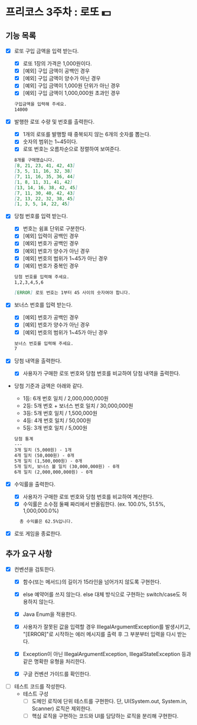 # 프리코스 3주차 : 로또 💵

## 기능 목록

- [X] 로또 구입 금액을 입력 받는다.
    - [X] 로또 1장의 가격은 1,000원이다.
    - [X] [예외] 구입 금액이 공백인 경우
    - [X] [예외] 구입 금액이 양수가 아닌 경우
    - [X] [예외] 구입 금액이 1,000원 단위가 아닌 경우
    - [X] [예외] 구입 금액이 1,000,000원 초과인 경우

  ```markdown
  구입금액을 입력해 주세요.
  14000
  ```

- [X] 발행한 로또 수량 및 번호를 출력한다.
    - [X] 1개의 로또를 발행할 때 중복되지 않는 6개의 숫자를 뽑는다.
    - [X] 숫자의 범위는 1~45이다.
    - [X] 로또 번호는 오름차순으로 정렬하여 보여준다.

  ```markdown
  8개를 구매했습니다.
  [8, 21, 23, 41, 42, 43] 
  [3, 5, 11, 16, 32, 38] 
  [7, 11, 16, 35, 36, 44] 
  [1, 8, 11, 31, 41, 42] 
  [13, 14, 16, 38, 42, 45] 
  [7, 11, 30, 40, 42, 43] 
  [2, 13, 22, 32, 38, 45] 
  [1, 3, 5, 14, 22, 45]
  ```

- [X] 당첨 번호를 입력 받는다.
    - [X] 번호는 쉼표 단위로 구분한다.
    - [X] [예외] 입력이 공백인 경우
    - [X] [예외] 번호가 공백인 경우
    - [X] [예외] 번호가 양수가 아닌 경우
    - [X] [예외] 번호의 범위가 1~45가 아닌 경우
    - [X] [예외] 번호가 중복인 경우

  ```markdown
  당첨 번호를 입력해 주세요.
  1,2,3,4,5,6
  ```

  ```markdown
  [ERROR] 로또 번호는 1부터 45 사이의 숫자여야 합니다.
  ```

- [X] 보너스 번호를 입력 받는다.
    - [X] [예외] 번호가 공백인 경우
    - [X] [예외] 번호가 양수가 아닌 경우
    - [X] [예외] 번호의 범위가 1~45가 아닌 경우

  ```markdown
  보너스 번호를 입력해 주세요.
  7
  ```

- [X] 당첨 내역을 출력한다.
    - [X] 사용자가 구매한 로또 번호와 당첨 번호를 비교하여 당첨 내역을 출력한다.


- 당첨 기준과 금액은 아래와 같다.
    - 1등: 6개 번호 일치 / 2,000,000,000원
    - 2등: 5개 번호 + 보너스 번호 일치 / 30,000,000원
    - 3등: 5개 번호 일치 / 1,500,000원
    - 4등: 4개 번호 일치 / 50,000원
    - 5등: 3개 번호 일치 / 5,000원

  ```markdown
  당첨 통계
  ---
  3개 일치 (5,000원) - 1개
  4개 일치 (50,000원) - 0개
  5개 일치 (1,500,000원) - 0개
  5개 일치, 보너스 볼 일치 (30,000,000원) - 0개
  6개 일치 (2,000,000,000원) - 0개
  ```

- [X] 수익률을 출력한다.
    - [X] 사용자가 구매한 로또 번호와 당첨 번호를 비교하여 계산한다.
    - [X] 수익률은 소수점 둘째 짜리에서 반올림한다.  (ex. 100.0%, 51.5%, 1,000,000.0%)

  ```markdown
    총 수익률은 62.5%입니다.
  ```

- [X] 로또 게임을 종료한다.

## 추가 요구 사항

- [X] 컨벤션을 검토한다.
    - [X] 함수(또는 메서드)의 길이가 15라인을 넘어가지 않도록 구현한다.
    - [X] else 예약어를 쓰지 않는다. else 대체 방식으로 구현하는 switch/case도 허용하지 않는다.
    - [X] Java Enum을 적용한다.
    - [X] 사용자가 잘못된 값을 입력할 경우 IllegalArgumentException를 발생시키고, "[ERROR]"로 시작하는 에러 메시지를 출력 후 그 부분부터 입력을
      다시 받는다.
    - [X] Exception이 아닌 IllegalArgumentException, IllegalStateException 등과 같은 명확한 유형을 처리한다.
    - [X] 구글 컨벤션 가이드를 확인한다.


- [ ] 테스트 코드를 작성한다.
    - 테스트 구성
        - [ ] 도메인 로직에 단위 테스트를 구현한다. 단, UI(System.out, System.in, Scanner) 로직은 제외한다.
        - [ ] 핵심 로직을 구현하는 코드와 UI를 담당하는 로직을 분리해 구현한다.
